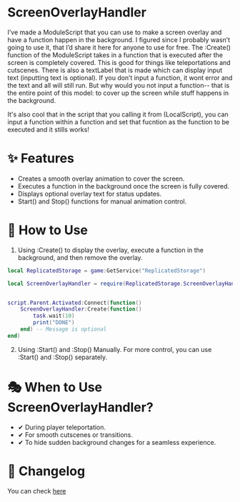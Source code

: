# ScreenOverlayHandler

I’ve made a ModuleScript that you can use to make a screen overlay and have a function happen in the background. I figured since I probably wasn’t going to use it, that I’d share it here for anyone to use for free. The :Create() function of the ModuleScript takes in a function that is executed after the screen is completely covered. This is good for things like teleportations and cutscenes. There is also a textLabel that is made which can display input text (inputting text is optional). If you don’t input a function, it wont error and the text and all will still run. But why would you not input a function-- that is the entire point of this model: to cover up the screen while stuff happens in the background.

It's also cool that in the script that you calling it from (LocalScript), you can input a function within a function and set that fucntion as the function to be executed and it stills works! 


# ✨ Features
- Creates a smooth overlay animation to cover the screen.
- Executes a function in the background once the screen is fully covered.
- Displays optional overlay text for status updates.
- Start() and Stop() functions for manual animation control.

# 🔧 How to Use
1. Using :Create() to display the overlay, execute a function in the background, and then remove the overlay.
```lua
local ReplicatedStorage = game:GetService("ReplicatedStorage")

local ScreenOverlayHandler = require(ReplicatedStorage.ScreenOverlayHandler)


script.Parent.Activated:Connect(function()
	ScreenOverlayHandler:Create(function()
		task.wait(10)
		print("DONE")
	end) -- Message is optional
end)
```

2. Using :Start() and :Stop() Manually. For more control, you can use :Start() and :Stop() separately.

# 🎭 When to Use ScreenOverlayHandler?
- ✔ During player teleportation.
- ✔ For smooth cutscenes or transitions.
- ✔ To hide sudden background changes for a seamless experience.

# 📝 Changelog
You can check [here](/Changelog.md)